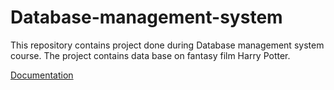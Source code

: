 # Database-management-system

This repository contains project done during Database management system course.
The project contains data base on fantasy film Harry Potter.

[Documentation](https://github.com/AleksandrinaKovachka/Database-management-system/blob/master/Documentation.pdf)
